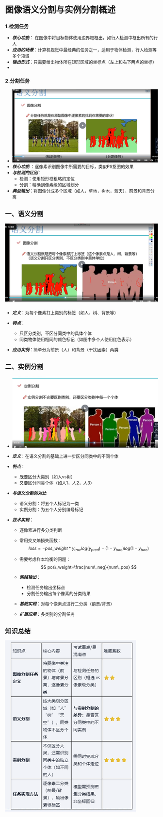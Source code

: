 # 图像语义分割与实例分割概述

### 1.检测任务

- ***核心功能***： 在图像中将目标物体使用边界框框出，如行人检测中框出所有的行人
- ***应用的场景***：计算机视觉中最经典的任务之一，适用于物体检测，行人检测等多个领域
- ***输出形式***：只需要给出物体所在矩形区域的坐标点（左上和右下两点的坐标）
- 

### 2.分割任务

- ![image-20250820223635112](./.vuepress/public/images/image-20250820223635112.png)
- ***核心功能*** ：逐像素识别图像中所需要的目标，类似PS抠图的效果
- ***与检测的区别***：
  - 检测：使用矩形框粗略的定位
  - 分割：精确到像素级的区域划分
- ***典型输出***：将图像分成多个区域（如人，草地，树木，蓝天），前景和背景分离

## 一、语义分割



![image-20250820224113558](./.vuepress/public/images/image-20250820224113558.png)

### 

- ***定义***：为每个像素打上类别的标签（如人、树、背景等）
- ***特点***：
  - 只区分类别，不区分同类中的具体个体
  - 同类物体使用相同的颜色标记（如图中多个人使用红色表示）

- ***应用实例***：简单分为前景（人）和背景（干扰因素）两类

## 二、实例分割

- ![image-20250820225002022](./.vuepress/public/images/image-20250820225002022.png)

- ***定义***：在语义分割的基础上进一步区分同类中的不同个体

- ***特点***：

  - 既要区分大类别（如人vs树）
  - 又要区分同类个体（如人1，人2，人3）

- ***与语义分割的对比***

  - 语义分割：将五个人标记为一类
  - 实例分割：为五个人分别编号标记

- ***技术实现***：

  - 逐像素进行多分类判断

  - 常用交叉熵损失函数：
    $$
    loss  = -pos\_weight*y_{true}log(y_{pred})-(1-y_{ture})log(1-y_{ture})
    $$

  - 需要考虑样本均衡的问题：
    $$
    pos\_weight=\frac{num\_neg}{num\_pos}
    $$

  - ***网络输出***：

    - 检测任务输出坐标点
    - 分割任务输出每个像素的分类结果

  - ***基础实现***：对每个像素点进行二分类（前景/背景）

  - ***扩展应用***：多类别的分割任务

## 知识总结

![image-20250820230952736](./.vuepress/public/images/image-20250820230952736.png)





​       









